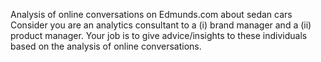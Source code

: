Analysis of online conversations on Edmunds.com about sedan cars
Consider you are an analytics consultant to a (i) brand manager and a (ii) product manager. Your job is to give advice/insights to these individuals based on the analysis of online conversations. 
